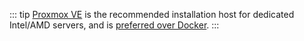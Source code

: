 ::: tip
[Proxmox VE](/installation.md#proxmox-ve) is the recommended installation host for dedicated Intel/AMD servers, and is [preferred over Docker](/installation#proxmox-ve-vs-docker). 
:::
